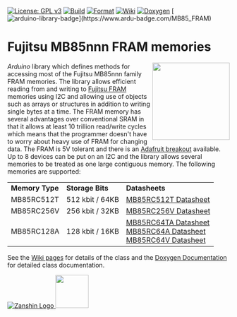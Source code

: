 [![License: GPL v3](https://zanduino.github.io/Badges/GPLv3-blue.svg)](https://www.gnu.org/licenses/gpl-3.0) [![Build](https://github.com/Zanduino/MB85_FRAM/workflows/Build/badge.svg)](https://github.com/Zanduino/MB85_FRAM/actions?query=workflow%3ABuild) [![Format](https://github.com/Zanduino/MB85_FRAM/workflows/Format/badge.svg)](https://github.com/Zanduino/MB85_FRAM/actions?query=workflow%3AFormat) [![Wiki](https://zanduino.github.io/Badges/Documentation-Badge.svg)](https://github.com/Zanduino/MB85_FRAM/wiki) [![Doxygen](https://github.com/Zanduino/MB85_FRAM/workflows/Doxygen/badge.svg)](https://Zanduino.github.io/MB85_FRAM/html/index.html) [![arduino-library-badge](https://www.ardu-badge.com/badge/MB85_FRAM.svg?)](https://www.ardu-badge.com/MB85_FRAM)
# Fujitsu MB85nnn FRAM memories<br>
<img src="https://github.com/Zanduino/MB85_FRAM/blob/master/Images/MB85Breakout.jpg" width="175" align="right"/> *Arduino* library which defines methods for accessing most of the Fujitsu MB85nnn family FRAM memories. The library allows efficient reading from and writing to [Fujitsu FRAM](http://www.fujitsu.com/global/products/devices/semiconductor/memory/fram/overview/features/index.html) memories using I2C and allowing use of objects such as arrays or structures in addition to writing single bytes at a time. The FRAM memory has several advantages over conventional SRAM in that it allows at least 10 trillion read/write cycles which means that the programmer doesn't have to worry about heavy use of FRAM for changing data. The FRAM is 5V tolerant and there is an [Adafruit breakout](https://www.adafruit.com/product/1895) available.
Up to 8 devices can be put on an I2C and the library allows several memories to be treated as one large contiguous memory. The following memories are supported:

<table>
  <tr>
    <td><b>Memory Type</b></td>
    <td><b>Storage Bits</b></td>
    <td><b>Datasheets</b></td>
  </tr>
  <tr>
    <td>MB85RC512T</td>
    <td>512 kbit / 64KB</td>
    <td><a href="http://www.fujitsu.com/global/documents/products/devices/semiconductor/fram/lineup/MB85RC512T-DS501-00028-4v0-E.pdf">MB85RC512T Datasheet</a></td>
  </tr>
  <tr>
    <td>MB85RC256V</td>
    <td>256 kbit / 32KB</td>
    <td><a href="http://www.fujitsu.com/global/documents/products/devices/semiconductor/fram/lineup/MB85RC256V-DS501-00017-5v1-E.pdf">MB85RC256V Datasheet</a></td>
  </tr>
  <tr>
    <td>MB85RC128A</td>
    <td>128 kbit / 16KB</td>
    <td><a href="http://www.fujitsu.com/global/documents/products/devices/semiconductor/fram/lineup/MB85RC128A-DS501-00018-4v0-E.pdf>MB85RC128A Datasheet</a></td>
  </tr>
  <tr>
    <td>MB85RC64TA<br>MB85RC64A<br>MB85RC64V</td>
    <td>64 kbit / 8KB</td>
    <td><a http://www.fujitsu.com/global/documents/products/devices/semiconductor/fram/lineup/MB85RC64TA-DS501-00044-2v0-E.pdf">MB85RC64TA Datasheet</a><br><a href="http://www.fujitsu.com/global/documents/products/devices/semiconductor/fram/lineup/MB85RC64A-DS501-00019-4v0-E.pdf">MB85RC64A Datasheet</a><br><a href="http://www.fujitsu.com/global/documents/products/devices/semiconductor/fram/lineup/MB85RC64V-DS501-00013-7v0-E.pdf">MB85RC64V Datasheet</a></td>
  </tr>
</table>

See the [Wiki pages](https://github.com/Zanduino/MB85_FRAM/wiki) for details of the class and the [Doxygen Documentation](https://Zanduino.github.io/MB85_FRAM/html/index.html) for detailed class documentation.

[![Zanshin Logo](https://zanduino.github.io/Images/zanshinkanjitiny.gif) <img src="https://zanduino.github.io/Images/zanshintext.gif" width="75"/>](https://zanduino.github.io)
